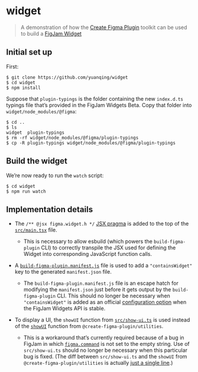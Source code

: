 # widget

> A demonstration of how the [Create Figma Plugin](https://yuanqing.github.io/create-figma-plugin/) toolkit can be used to build a [FigJam Widget](https://figma.com/blog/bringing-the-power-of-our-open-platform-to-figjam/)

## Initial set up

First:

```
$ git clone https://github.com/yuanqing/widget
$ cd widget
$ npm install
```

Suppose that `plugin-typings` is the folder containing the new `index.d.ts` typings file that’s provided in the FigJam Widgets Beta. Copy that folder into `widget/node_modules/@figma`:

```
$ cd ..
$ ls
widget  plugin-typings
$ rm -rf widget/node_modules/@figma/plugin-typings
$ cp -R plugin-typings widget/node_modules/@figma/plugin-typings
```

## Build the widget

We’re now ready to run the `watch` script:

```
$ cd widget
$ npm run watch
```

## Implementation details

- The `/** @jsx figma.widget.h */` [JSX pragma](https://typescriptlang.org/tsconfig#jsxFactory) is added to the top of the [`src/main.tsx`](/src/main.tsx) file.
  - This is necessary to allow esbuild (which powers the `build-figma-plugin` CLI) to correctly transpile the JSX used for defining the Widget into corresponding JavaScript function calls.

- A [`build-figma-plugin.manifest.js`](/build-figma-plugin.manifest.js) file is used to add a `"containsWidget"` key to the generated `manifest.json` file.
  - The `build-figma-plugin.manifest.js` file is an escape hatch for modifying the `manifest.json` just before it gets output by the `build-figma-plugin` CLI. This should no longer be necessary when `"containsWidget"` is added as an official [configuration option](https://yuanqing.github.io/create-figma-plugin/#configuration-options) when the FigJam Widgets API is stable.

- To display a UI, the `showUI` function from [`src/show-ui.ts`](/src/show-ui.tsx) is used instead of the [`showUI`](https://yuanqing.github.io/create-figma-plugin/#showuidataoptions--data) function from `@create-figma-plugin/utilities`.
  - This is a workaround that’s currently required because of a bug in FigJam in which [`figma.command`](https://figma.com/plugin-docs/api/figma/#command) is not set to the empty string. Use of `src/show-ui.ts` should no longer be necessary when this particular bug is fixed. (The diff between `src/show-ui.ts` and the `showUI` from `@create-figma-plugin/utilities` is actually [just a single line](https://gist.github.com/yuanqing/f5c3ce97737d072432cd86719b84c844#file-diff).)
